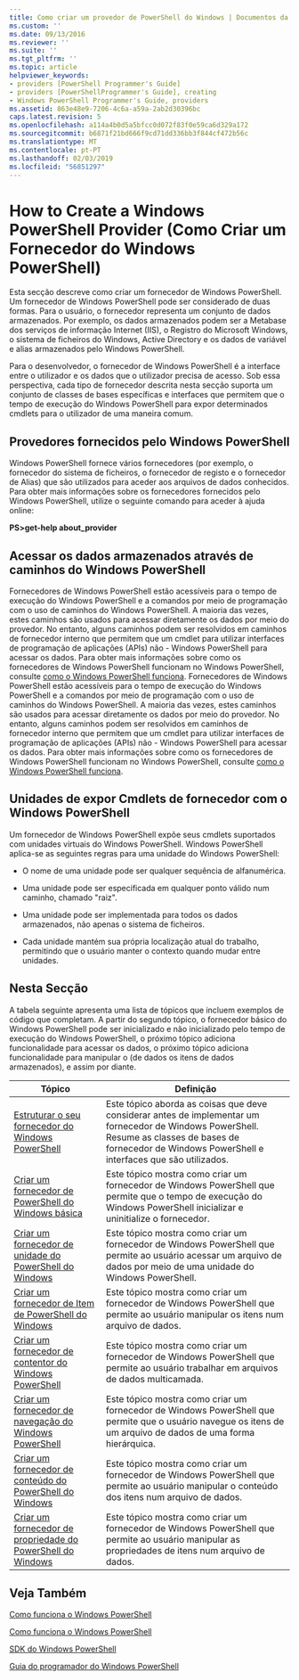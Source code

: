 ```yaml
---
title: Como criar um provedor de PowerShell do Windows | Documentos da Microsoft
ms.custom: ''
ms.date: 09/13/2016
ms.reviewer: ''
ms.suite: ''
ms.tgt_pltfrm: ''
ms.topic: article
helpviewer_keywords:
- providers [PowerShell Programmer's Guide]
- providers [PowerShellProgrammer's Guide], creating
- Windows PowerShell Programmer's Guide, providers
ms.assetid: 863e48e9-7206-4c6a-a59a-2ab2d30396bc
caps.latest.revision: 5
ms.openlocfilehash: a114a4b0d5a5bfcc0d072f83f0e59ca6d329a172
ms.sourcegitcommit: b6871f21bd666f9cd71dd336bb3f844cf472b56c
ms.translationtype: MT
ms.contentlocale: pt-PT
ms.lasthandoff: 02/03/2019
ms.locfileid: "56851297"
---
```

# <a name="how-to-create-a-windows-powershell-provider"></a>How to Create a Windows PowerShell Provider (Como Criar um Fornecedor do Windows PowerShell)

Esta secção descreve como criar um fornecedor de Windows PowerShell. Um fornecedor de Windows PowerShell pode ser considerado de duas formas. Para o usuário, o fornecedor representa um conjunto de dados armazenados. Por exemplo, os dados armazenados podem ser a Metabase dos serviços de informação Internet (IIS), o Registro do Microsoft Windows, o sistema de ficheiros do Windows, Active Directory e os dados de variável e alias armazenados pelo Windows PowerShell.

Para o desenvolvedor, o fornecedor de Windows PowerShell é a interface entre o utilizador e os dados que o utilizador precisa de acesso. Sob essa perspectiva, cada tipo de fornecedor descrita nesta secção suporta um conjunto de classes de bases específicas e interfaces que permitem que o tempo de execução do Windows PowerShell para expor determinados cmdlets para o utilizador de uma maneira comum.

## <a name="providers-provided-by-windows-powershell"></a>Provedores fornecidos pelo Windows PowerShell

Windows PowerShell fornece vários fornecedores (por exemplo, o fornecedor do sistema de ficheiros, o fornecedor de registo e o fornecedor de Alias) que são utilizados para aceder aos arquivos de dados conhecidos. Para obter mais informações sobre os fornecedores fornecidos pelo Windows PowerShell, utilize o seguinte comando para aceder à ajuda online:

**PS>get-help about_provider**

## <a name="accessing-the-stored-data-using-windows-powershell-paths"></a>Acessar os dados armazenados através de caminhos do Windows PowerShell

Fornecedores de Windows PowerShell estão acessíveis para o tempo de execução do Windows PowerShell e a comandos por meio de programação com o uso de caminhos do Windows PowerShell. A maioria das vezes, estes caminhos são usados para acessar diretamente os dados por meio do provedor. No entanto, alguns caminhos podem ser resolvidos em caminhos de fornecedor interno que permitem que um cmdlet para utilizar interfaces de programação de aplicações (APIs) não - Windows PowerShell para acessar os dados. Para obter mais informações sobre como os fornecedores de Windows PowerShell funcionam no Windows PowerShell, consulte [como o Windows PowerShell funciona](http://msdn.microsoft.com/en-us/ced30e23-10af-4700-8933-49873bd84d58).
Fornecedores de Windows PowerShell estão acessíveis para o tempo de execução do Windows PowerShell e a comandos por meio de programação com o uso de caminhos do Windows PowerShell. A maioria das vezes, estes caminhos são usados para acessar diretamente os dados por meio do provedor. No entanto, alguns caminhos podem ser resolvidos em caminhos de fornecedor interno que permitem que um cmdlet para utilizar interfaces de programação de aplicações (APIs) não - Windows PowerShell para acessar os dados. Para obter mais informações sobre como os fornecedores de Windows PowerShell funcionam no Windows PowerShell, consulte [como o Windows PowerShell funciona](http://msdn.microsoft.com/en-us/ced30e23-10af-4700-8933-49873bd84d58).

## <a name="exposing-provider-cmdlets-using-windows-powershell-drives"></a>Unidades de expor Cmdlets de fornecedor com o Windows PowerShell

Um fornecedor de Windows PowerShell expõe seus cmdlets suportados com unidades virtuais do Windows PowerShell. Windows PowerShell aplica-se as seguintes regras para uma unidade do Windows PowerShell:

- O nome de uma unidade pode ser qualquer sequência de alfanumérica.

- Uma unidade pode ser especificada em qualquer ponto válido num caminho, chamado "raiz".

- Uma unidade pode ser implementada para todos os dados armazenados, não apenas o sistema de ficheiros.

- Cada unidade mantém sua própria localização atual do trabalho, permitindo que o usuário manter o contexto quando mudar entre unidades.

## <a name="in-this-section"></a>Nesta Secção

A tabela seguinte apresenta uma lista de tópicos que incluem exemplos de código que completam. A partir do segundo tópico, o fornecedor básico do Windows PowerShell pode ser inicializado e não inicializado pelo tempo de execução do Windows PowerShell, o próximo tópico adiciona funcionalidade para acessar os dados, o próximo tópico adiciona funcionalidade para manipular o (de dados os itens de dados armazenados), e assim por diante.

|Tópico|Definição|
|-----------|----------------|
|[Estruturar o seu fornecedor do Windows PowerShell](./designing-your-windows-powershell-provider.md)|Este tópico aborda as coisas que deve considerar antes de implementar um fornecedor de Windows PowerShell. Resume as classes de bases de fornecedor de Windows PowerShell e interfaces que são utilizados.|
|[Criar um fornecedor de PowerShell do Windows básica](./creating-a-basic-windows-powershell-provider.md)|Este tópico mostra como criar um fornecedor de Windows PowerShell que permite que o tempo de execução do Windows PowerShell inicializar e uninitialize o fornecedor.|
|[Criar um fornecedor de unidade do PowerShell do Windows](./creating-a-windows-powershell-drive-provider.md)|Este tópico mostra como criar um fornecedor de Windows PowerShell que permite ao usuário acessar um arquivo de dados por meio de uma unidade do Windows PowerShell.|
|[Criar um fornecedor de Item de PowerShell do Windows](./creating-a-windows-powershell-item-provider.md)|Este tópico mostra como criar um fornecedor de Windows PowerShell que permite ao usuário manipular os itens num arquivo de dados.|
|[Criar um fornecedor de contentor do Windows PowerShell](./creating-a-windows-powershell-container-provider.md)|Este tópico mostra como criar um fornecedor de Windows PowerShell que permite ao usuário trabalhar em arquivos de dados multicamada.|
|[Criar um fornecedor de navegação do Windows PowerShell](./creating-a-windows-powershell-navigation-provider.md)|Este tópico mostra como criar um fornecedor de Windows PowerShell que permite que o usuário navegue os itens de um arquivo de dados de uma forma hierárquica.|
|[Criar um fornecedor de conteúdo do PowerShell do Windows](./creating-a-windows-powershell-content-provider.md)|Este tópico mostra como criar um fornecedor de Windows PowerShell que permite ao usuário manipular o conteúdo dos itens num arquivo de dados.|
|[Criar um fornecedor de propriedade do PowerShell do Windows](./creating-a-windows-powershell-property-provider.md)|Este tópico mostra como criar um fornecedor de Windows PowerShell que permite ao usuário manipular as propriedades de itens num arquivo de dados.|

## <a name="see-also"></a>Veja Também

[Como funciona o Windows PowerShell](http://msdn.microsoft.com/en-us/ced30e23-10af-4700-8933-49873bd84d58)

[Como funciona o Windows PowerShell](http://msdn.microsoft.com/en-us/ced30e23-10af-4700-8933-49873bd84d58)

[SDK do Windows PowerShell](../windows-powershell-reference.md)

[Guia do programador do Windows PowerShell](./windows-powershell-programmer-s-guide.md)